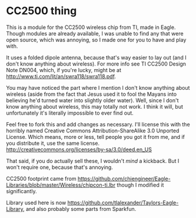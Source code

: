 CC2500 thing
===========================

This is a module for the CC2500 wireless chip from TI, made in Eagle. Though modules are already available, I was unable to find any that were open source, which was annoying, so I made one for you to have and play with.

It uses a folded dipole antenna, because that's way easier to lay out (and I don't know anything about wireless). For more info see TI CC2500 Design Note DN004, which, if you're lucky, might be at http://www.ti.com/lit/an/swra118/swra118.pdf.

You may have noticed the part where I mention I don't know anything about wireless (aside from the fact that Jesus used it to fool the Mayans into believing he'd turned water into slightly older water). Well, since I don't know anything about wireless, this may totally not work. I think it will, but unfortunately it's literally impossible to ever find out.

Feel free to fork this and add changes as necessary. I'll license this with the horribly named Creative Commons Attribution-ShareAlike 3.0 Unported License. Which means, more or less, tell people you got it from me, and if you distribute it, use the same license.
http://creativecommons.org/licenses/by-sa/3.0/deed.en_US

That said, if you do actually sell these, I wouldn't *mind* a kickback. But I won't require one, because that's annoying.

CC2500 footprint came from https://github.com/chiengineer/Eagle-Libraries/blob/master/Wireless/chipcon-ti.lbr though I modified it significantly.

Library used here is now https://github.com/tlalexander/Taylors-Eagle-Library, and also probably some parts from Sparkfun.